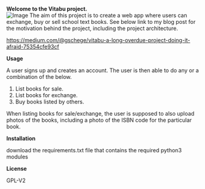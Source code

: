 **Welcome to the Vitabu project.**  
![Image](https://github.com/cheiy/vitabu/assets/10514203/65529ad0-781e-452e-8110-8cd270e12ec0)
The aim of this project is to create a web app where users can
exchange, buy or sell school text books. See below link to my blog post for the motivation behind the project,
including the project architecture.

https://medium.com/@gschege/vitabu-a-long-overdue-project-doing-it-afraid-75354cfe93cf

**Usage**

A user signs up and creates an account. The user is then able to do
any or a combination of the below.
1. List books for sale.
2. List books for exchange.
3. Buy books listed by others.
 
When listing books for sale/exchange, the user is supposed to also upload
photos of the books, including a photo of the ISBN code for the particular
book.

**Installation**

download the requirements.txt file that contains the required python3 modules

**License**

GPL-V2

